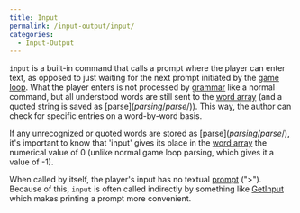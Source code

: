 ```yaml
---
title: Input
permalink: /input-output/input/
categories: 
  - Input-Output
---
```


`input` is a built-in command that calls a prompt where the player can
enter text, as opposed to just waiting for the next prompt initiated by
the [game loop](loops/game-loop/). What the player enters is not
processed by [grammar](basics/grammar/) like a normal command, but
all understood words are still sent to the
[word array](basics/word-array/) (and a quoted string is saved as
[parse$](parsing/parse$/)). This way, the author can check for
specific entries on a word-by-word basis.

If any unrecognized or quoted words are stored as [parse$](parsing/parse$/), it's important to know that 'input' gives its place in the [word array](basics/word-array/) the numerical value of 0 (unlike normal game loop parsing, which gives it a value of -1).

When called by itself, the player's input has no textual
[prompt](globals/prompt/) ("&gt;"). Because of this, `input` is often
called indirectly by something like [GetInput](input-output/getinput/)
which makes printing a prompt more convenient.
